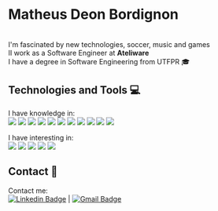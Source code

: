 # Matheus Deon Bordignon

<br/> I'm fascinated by new technologies, soccer, music and games
<br/> II work as a Software Engineer at **Ateliware**
<br/> I have a degree in Software Engineering from UTFPR :mortar_board:
 
## Technologies and Tools :computer:
 I have knowledge in:
 <br/> <img src="https://img.shields.io/badge/HTML-239120?style=for-the-badge&logo=html5&logoColor=white" />
 <img src="https://img.shields.io/badge/CSS-239120?&style=for-the-badge&logo=css3&logoColor=white" /> 
 <img src="https://img.shields.io/badge/JavaScript-F7DF1E?style=for-the-badge&logo=javascript&logoColor=black" /> 
 <img src="https://img.shields.io/badge/Node.js-43853D?style=for-the-badge&logo=node.js&logoColor=white" /> 
 <img src="https://img.shields.io/badge/Java-ED8B00?style=for-the-badge&logo=java&logoColor=white" /> 
 <img src="https://img.shields.io/badge/Elixir-4B275F?style=for-the-badge&logo=elixir&logoColor=white" /> 
 <img src="https://img.shields.io/badge/React-20232A?style=for-the-badge&logo=react&logoColor=61DAFB" /> 
 <img src="https://img.shields.io/badge/React_Native-20232A?style=for-the-badge&logo=react&logoColor=61DAFB" /> 
 <img src="https://img.shields.io/badge/PostgreSQL-316192?style=for-the-badge&logo=postgresql&logoColor=white" /> 
 <img src="https://img.shields.io/badge/FoxPro-ED8B00?style=for-the-badge&logo=firefox&logoColor=white" />
 <img src="https://img.shields.io/badge/Crystal Reports-316192?style=for-the-badge&logo=crystal&logoColor=white" />
 
 I have interesting in:
 <br/> <img src="https://img.shields.io/badge/JavaScript-F7DF1E?style=for-the-badge&logo=javascript&logoColor=black" /> 
 <img src="https://img.shields.io/badge/Node.js-43853D?style=for-the-badge&logo=node.js&logoColor=white" /> 
 <img src="https://img.shields.io/badge/Elixir-4B275F?style=for-the-badge&logo=elixir&logoColor=white" /> 
 <img src="https://img.shields.io/badge/React-20232A?style=for-the-badge&logo=react&logoColor=61DAFB" /> 
 <img src="https://img.shields.io/badge/MongoDB-4EA94B?style=for-the-badge&logo=mongodb&logoColor=white" />
 
## Contact :email:
 Contact me: 
 <br/> [![Linkedin Badge](https://img.shields.io/badge/-MatheusDB-blue?style=flat-square&logo=Linkedin&logoColor=white&link=https://www.linkedin.com/in/matheusdb/)](https://www.linkedin.com/in/matheusdb/) 
| 
[![Gmail Badge](https://img.shields.io/badge/-bordignonmd@gmail.com-c14438?style=flat-square&logo=Gmail&logoColor=white&link=mailto:bordignonmd@gmail.com)](mailto:bordignonmd@gmail.com)
